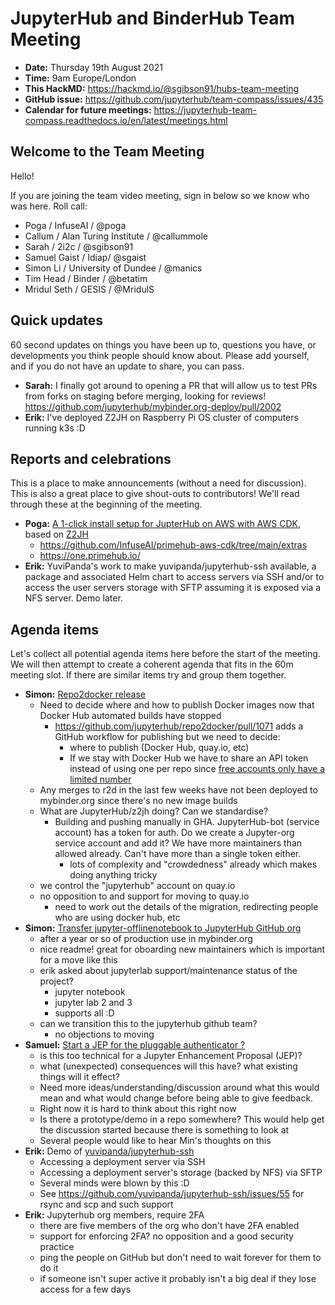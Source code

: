 # JupyterHub and BinderHub Team Meeting

- **Date:** Thursday 19th August 2021
- **Time:** 9am Europe/London
- **This HackMD:** https://hackmd.io/@sgibson91/hubs-team-meeting
- **GitHub issue:** https://github.com/jupyterhub/team-compass/issues/435
- **Calendar for future meetings:** https://jupyterhub-team-compass.readthedocs.io/en/latest/meetings.html



## Welcome to the Team Meeting

Hello!

If you are joining the team video meeting, sign in below so we know who was here. Roll call:

- Poga / InfuseAI / @poga
- Callum / Alan Turing Institute / @callummole
- Sarah / 2i2c / @sgibson91
- Samuel Gaist / Idiap/ @sgaist
- Simon Li / University of Dundee / @manics
- Tim Head / Binder / @betatim
- Mridul Seth / GESIS / @MridulS

## Quick updates

60 second updates on things you have been up to, questions you have, or developments you think people should know about. Please add yourself, and if you do not have an update to share, you can pass.

- **Sarah:** I finally got around to opening a PR that will allow us to test PRs from forks on staging before merging, looking for reviews! <https://github.com/jupyterhub/mybinder.org-deploy/pull/2002>
- **Erik:** I've deployed Z2JH on Raspberry Pi OS cluster of computers running k3s :D

## Reports and celebrations

This is a place to make announcements (without a need for discussion). This is also a great place to give shout-outs to contributors! We'll read through these at the beginning of the meeting.

- **Poga:** [A 1-click install setup for JupterHub on AWS with AWS CDK](https://github.com/InfuseAI/primehub-aws-cdk/tree/main/extras), based on [Z2JH](https://zero-to-jupyterhub.readthedocs.io/en/latest/)
  - <https://github.com/InfuseAI/primehub-aws-cdk/tree/main/extras>
  - <https://one.primehub.io/>
- **Erik:** YuviPanda's work to make yuvipanda/jupyterhub-ssh available, a package and associated Helm chart to access servers via SSH and/or to access the user servers storage with SFTP assuming it is exposed via a NFS server. Demo later.

## Agenda items

Let's collect all potential agenda items here before the start of the meeting. We will then attempt to create a coherent agenda that fits in the 60m meeting slot. If there are similar items try and group them together.

- **Simon:** [Repo2docker release](https://github.com/jupyterhub/repo2docker/pull/1067)
  - Need to decide where and how to publish Docker images now that Docker Hub automated builds have stopped
    - <https://github.com/jupyterhub/repo2docker/pull/1071> adds a GitHub workflow for publishing but we need to decide:
      - where to publish (Docker Hub, quay.io, etc)
      - If we stay with Docker Hub we have to share an API token instead of using one per repo since [free accounts only have a limited number](https://github.com/jupyterhub/repo2docker/pull/1071#issuecomment-894526696)
  - Any merges to r2d in the last few weeks have not been deployed to mybinder.org since there's no new image builds
  - What are JupyterHub/z2jh doing? Can we standardise?
    - Building and pushing manually in GHA. JupyterHub-bot (service account) has a token for auth. Do we create a Jupyter-org service account and add it? We have more maintainers than allowed already. Can't have more than a single token either.
      - lots of complexity and "crowdedness" already which makes doing anything tricky
  - we control the "jupyterhub" account on quay.io
  - no opposition to and support for moving to quay.io
    - need to work out the details of the migration, redirecting people who are using docker hub, etc
- **Simon:** [ Transfer jupyter-offlinenotebook to JupyterHub GitHub org](https://github.com/jupyterhub/team-compass/issues/437)
  - after a year or so of production use in mybinder.org
  - nice readme! great for oboarding new maintainers which is important for a move like this
  - erik asked about jupyterlab support/maintenance status of the project?
    - jupyter notebook
    - jupyter lab 2 and 3
    - supports all :D
  - can we transition this to the jupyterhub github team?
    - no objections to moving
- **Samuel:** [Start a JEP for the pluggable authenticator ?](https://discourse.jupyter.org/t/make-jupyterhub-authentication-pluggable/10122)
  - is this too technical for a Jupyter Enhancement Proposal (JEP)?
  - what (unexpected) consequences will this have? what existing things will it effect?
  - Need more ideas/understanding/discussion around what this would mean and what would change before being able to give feedback.
  - Right now it is hard to think about this right now
  - Is there a prototype/demo in a repo somewhere? This would help get the discussion started because there is something to look at
  - Several people would like to hear Min's thoughts on this
- **Erik:** Demo of [yuvipanda/jupyterhub-ssh](https://github.com/yuvipanda/jupyterhub-ssh)
  - Accessing a deployment server via SSH
  - Accessing a deployment server's storage (backed by NFS) via SFTP
  - Several minds were blown by this :D
  - See <https://github.com/yuvipanda/jupyterhub-ssh/issues/55> for rsync and scp and such support
- **Erik:** Jupyterhub org members, require 2FA
  - there are five members of the org who don't have 2FA enabled
  - support for enforcing 2FA? no opposition and a good security practice
  - ping the people on GitHub but don't need to wait forever for them to do it
  - if someone isn't super active it probably isn't a big deal if they lose access for a few days
